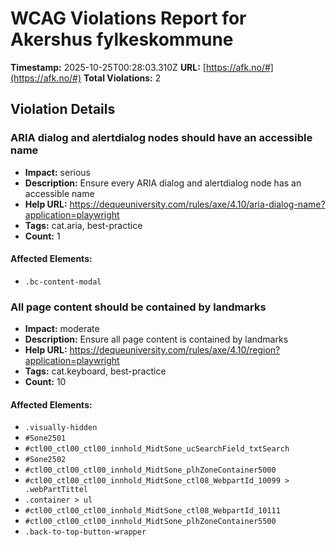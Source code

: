 # WCAG Violations Report for Akershus fylkeskommune

**Timestamp:** 2025-10-25T00:28:03.310Z
**URL:** [https://afk.no/#](https://afk.no/#)
**Total Violations:** 2

## Violation Details

### ARIA dialog and alertdialog nodes should have an accessible name

- **Impact:** serious
- **Description:** Ensure every ARIA dialog and alertdialog node has an accessible name
- **Help URL:** https://dequeuniversity.com/rules/axe/4.10/aria-dialog-name?application=playwright
- **Tags:** cat.aria, best-practice
- **Count:** 1

#### Affected Elements:

- `.bc-content-modal`

### All page content should be contained by landmarks

- **Impact:** moderate
- **Description:** Ensure all page content is contained by landmarks
- **Help URL:** https://dequeuniversity.com/rules/axe/4.10/region?application=playwright
- **Tags:** cat.keyboard, best-practice
- **Count:** 10

#### Affected Elements:

- `.visually-hidden`
- `#Sone2501`
- `#ctl00_ctl00_ctl00_innhold_MidtSone_ucSearchField_txtSearch`
- `#Sone2502`
- `#ctl00_ctl00_ctl00_innhold_MidtSone_plhZoneContainer5000`
- `#ctl00_ctl00_ctl00_innhold_MidtSone_ctl08_WebpartId_10099 > .webPartTittel`
- `.container > ul`
- `#ctl00_ctl00_ctl00_innhold_MidtSone_ctl08_WebpartId_10111`
- `#ctl00_ctl00_ctl00_innhold_MidtSone_plhZoneContainer5500`
- `.back-to-top-button-wrapper`
